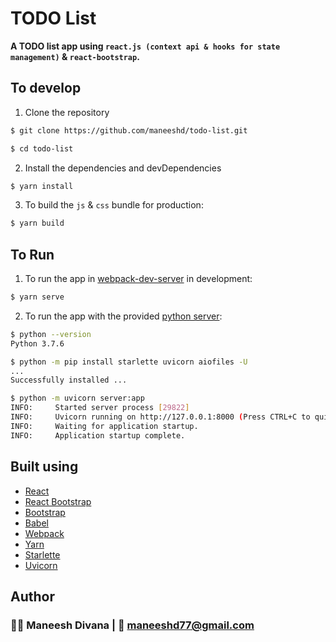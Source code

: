 # TODO List

**A TODO list app using `react.js (context api & hooks for state management)` & `react-bootstrap`.**

## To develop

1. Clone the repository

```bash
$ git clone https://github.com/maneeshd/todo-list.git

$ cd todo-list
```

2. Install the dependencies and devDependencies

```bash
$ yarn install
```

3. To build the `js` & `css` bundle for production:

```bash
$ yarn build
```

## To Run

1. To run the app in [webpack-dev-server](https://github.com/webpack/webpack-dev-server) in development:

```bash
$ yarn serve
```

2. To run the app with the provided [python server](dist/server.py):

```bash
$ python --version
Python 3.7.6

$ python -m pip install starlette uvicorn aiofiles -U
...
Successfully installed ...

$ python -m uvicorn server:app
INFO:     Started server process [29822]
INFO:     Uvicorn running on http://127.0.0.1:8000 (Press CTRL+C to quit)
INFO:     Waiting for application startup.
INFO:     Application startup complete.
```

## Built using

- [React](https://reactjs.org/)
- [React Bootstrap](https://react-bootstrap.github.io/)
- [Bootstrap](https://getbootstrap.com/)
- [Babel](https://babeljs.io/)
- [Webpack](https://webpack.js.org/)
- [Yarn](https://yarnpkg.com/lang/en/)
- [Starlette](https://www.starlette.io/)
- [Uvicorn](https://www.uvicorn.org/)

## Author

### 👨‍💻 Maneesh Divana | 📧 maneeshd77@gmail.com
